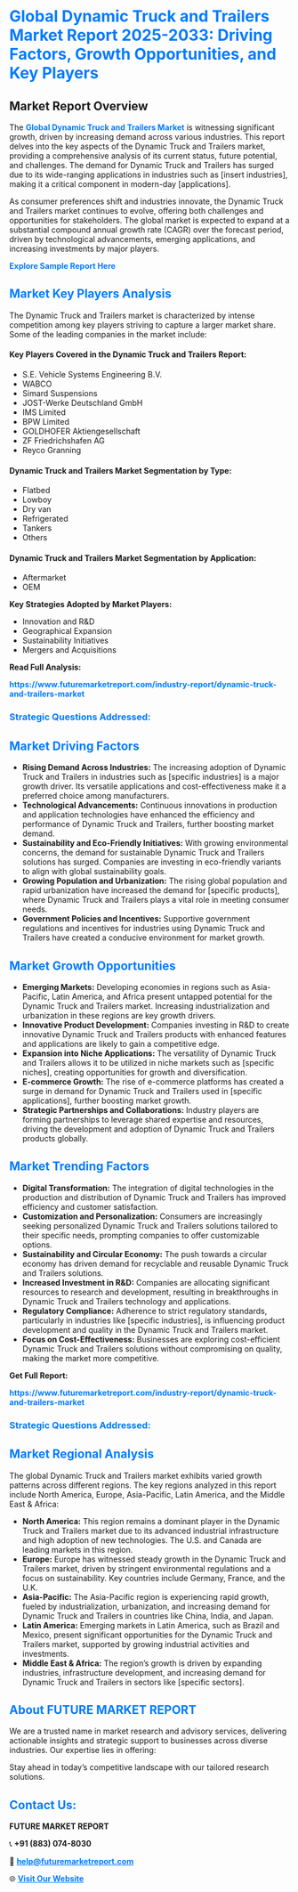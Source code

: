 <h1 style="color: #007BFF;">Global Dynamic Truck and Trailers Market Report 2025-2033: Driving Factors, Growth Opportunities, and Key Players</h1>

<section id="overview">
<h2>Market Report Overview</h2>
<p>The <a href="https://www.futuremarketreport.com/industry-report/dynamic-truck-and-trailers-market" style="color: #007BFF; text-decoration: none;"><strong>Global Dynamic Truck and Trailers Market</strong></a> is witnessing significant growth, driven by increasing demand across various industries. This report delves into the key aspects of the Dynamic Truck and Trailers market, providing a comprehensive analysis of its current status, future potential, and challenges. The demand for Dynamic Truck and Trailers has surged due to its wide-ranging applications in industries such as [insert industries], making it a critical component in modern-day [applications].</p>
<p>As consumer preferences shift and industries innovate, the Dynamic Truck and Trailers market continues to evolve, offering both challenges and opportunities for stakeholders. The global market is expected to expand at a substantial compound annual growth rate (CAGR) over the forecast period, driven by technological advancements, emerging applications, and increasing investments by major players.</p>
</section>

<section id="overview">
<p><a href="https://www.futuremarketreport.com/request-sample/reportId=58523" style="color: #007BFF; text-decoration: none;"><strong>Explore Sample Report Here</strong></a></p>
</section>

<section id="key-players">
<h2 style="color: #007BFF;">Market Key Players Analysis</h2>
<p>The Dynamic Truck and Trailers market is characterized by intense competition among key players striving to capture a larger market share. Some of the leading companies in the market include:</p>
<h4>Key Players Covered in the Dynamic Truck and Trailers Report:</h4>
<ul><li>S.E. Vehicle Systems Engineering B.V.</li><li>WABCO</li><li>Simard Suspensions</li><li>JOST-Werke Deutschland GmbH</li><li>IMS Limited</li><li>BPW Limited</li><li>GOLDHOFER Aktiengesellschaft</li><li>ZF Friedrichshafen AG</li><li>Reyco Granning</li></ul>
<h4>Dynamic Truck and Trailers Market Segmentation by Type:</h4>
<ul><li>Flatbed</li><li>Lowboy</li><li>Dry van</li><li>Refrigerated</li><li>Tankers</li><li>Others</li></ul>

<h4>Dynamic Truck and Trailers Market Segmentation by Application:</h4>
<ul><li>Aftermarket</li><li>OEM</li></ul>
<p><strong>Key Strategies Adopted by Market Players:</strong></p>
<ul>
<li>Innovation and R&D</li>
<li>Geographical Expansion</li>
<li>Sustainability Initiatives</li>
<li>Mergers and Acquisitions</li>
</ul>
</section>

<section>
<p><strong>Read Full Analysis: </strong></p><a href="https://www.futuremarketreport.com/industry-report/dynamic-truck-and-trailers-market" style="color: #007BFF; text-decoration: none;"><strong>https://www.futuremarketreport.com/industry-report/dynamic-truck-and-trailers-market</strong></a>
<h3 style="color: #007BFF;">Strategic Questions Addressed:</h3>
</section>

<section id="driving-factors">
<h2 style="color: #007BFF;">Market Driving Factors</h2>
<ul>
<li><strong>Rising Demand Across Industries:</strong> The increasing adoption of Dynamic Truck and Trailers in industries such as [specific industries] is a major growth driver. Its versatile applications and cost-effectiveness make it a preferred choice among manufacturers.</li>
<li><strong>Technological Advancements:</strong> Continuous innovations in production and application technologies have enhanced the efficiency and performance of Dynamic Truck and Trailers, further boosting market demand.</li>
<li><strong>Sustainability and Eco-Friendly Initiatives:</strong> With growing environmental concerns, the demand for sustainable Dynamic Truck and Trailers solutions has surged. Companies are investing in eco-friendly variants to align with global sustainability goals.</li>
<li><strong>Growing Population and Urbanization:</strong> The rising global population and rapid urbanization have increased the demand for [specific products], where Dynamic Truck and Trailers plays a vital role in meeting consumer needs.</li>
<li><strong>Government Policies and Incentives:</strong> Supportive government regulations and incentives for industries using Dynamic Truck and Trailers have created a conducive environment for market growth.</li>
</ul>
</section>

<section id="growth-opportunities">
<h2 style="color: #007BFF;">Market Growth Opportunities</h2>
<ul>
<li><strong>Emerging Markets:</strong> Developing economies in regions such as Asia-Pacific, Latin America, and Africa present untapped potential for the Dynamic Truck and Trailers market. Increasing industrialization and urbanization in these regions are key growth drivers.</li>
<li><strong>Innovative Product Development:</strong> Companies investing in R&D to create innovative Dynamic Truck and Trailers products with enhanced features and applications are likely to gain a competitive edge.</li>
<li><strong>Expansion into Niche Applications:</strong> The versatility of Dynamic Truck and Trailers allows it to be utilized in niche markets such as [specific niches], creating opportunities for growth and diversification.</li>
<li><strong>E-commerce Growth:</strong> The rise of e-commerce platforms has created a surge in demand for Dynamic Truck and Trailers used in [specific applications], further boosting market growth.</li>
<li><strong>Strategic Partnerships and Collaborations:</strong> Industry players are forming partnerships to leverage shared expertise and resources, driving the development and adoption of Dynamic Truck and Trailers products globally.</li>
</ul>
</section>

<section id="trending-factors">
<h2 style="color: #007BFF;">Market Trending Factors</h2>
<ul>
<li><strong>Digital Transformation:</strong> The integration of digital technologies in the production and distribution of Dynamic Truck and Trailers has improved efficiency and customer satisfaction.</li>
<li><strong>Customization and Personalization:</strong> Consumers are increasingly seeking personalized Dynamic Truck and Trailers solutions tailored to their specific needs, prompting companies to offer customizable options.</li>
<li><strong>Sustainability and Circular Economy:</strong> The push towards a circular economy has driven demand for recyclable and reusable Dynamic Truck and Trailers solutions.</li>
<li><strong>Increased Investment in R&D:</strong> Companies are allocating significant resources to research and development, resulting in breakthroughs in Dynamic Truck and Trailers technology and applications.</li>
<li><strong>Regulatory Compliance:</strong> Adherence to strict regulatory standards, particularly in industries like [specific industries], is influencing product development and quality in the Dynamic Truck and Trailers market.</li>
<li><strong>Focus on Cost-Effectiveness:</strong> Businesses are exploring cost-efficient Dynamic Truck and Trailers solutions without compromising on quality, making the market more competitive.</li>
</ul>
</section>

<section>
<p><strong>Get Full Report: </strong></p><a href="https://www.futuremarketreport.com/industry-report/dynamic-truck-and-trailers-market" style="color: #007BFF; text-decoration: none;"><strong>https://www.futuremarketreport.com/industry-report/dynamic-truck-and-trailers-market</strong></a>
<h3 style="color: #007BFF;">Strategic Questions Addressed:</h3>
</section>


<section id="regional-analysis">
<h2 style="color: #007BFF;">Market Regional Analysis</h2>
<p>The global Dynamic Truck and Trailers market exhibits varied growth patterns across different regions. The key regions analyzed in this report include North America, Europe, Asia-Pacific, Latin America, and the Middle East & Africa:</p>
<ul>
<li><strong>North America:</strong> This region remains a dominant player in the Dynamic Truck and Trailers market due to its advanced industrial infrastructure and high adoption of new technologies. The U.S. and Canada are leading markets in this region.</li>
<li><strong>Europe:</strong> Europe has witnessed steady growth in the Dynamic Truck and Trailers market, driven by stringent environmental regulations and a focus on sustainability. Key countries include Germany, France, and the U.K.</li>
<li><strong>Asia-Pacific:</strong> The Asia-Pacific region is experiencing rapid growth, fueled by industrialization, urbanization, and increasing demand for Dynamic Truck and Trailers in countries like China, India, and Japan.</li>
<li><strong>Latin America:</strong> Emerging markets in Latin America, such as Brazil and Mexico, present significant opportunities for the Dynamic Truck and Trailers market, supported by growing industrial activities and investments.</li>
<li><strong>Middle East & Africa:</strong> The region’s growth is driven by expanding industries, infrastructure development, and increasing demand for Dynamic Truck and Trailers in sectors like [specific sectors].</li>
</ul>
</section>

<footer>
<h2 style="color: #007BFF;">About FUTURE MARKET REPORT</h2>
<p>We are a trusted name in market research and advisory services, delivering actionable insights and strategic support to businesses across diverse industries. Our expertise lies in offering:</p>

<p>Stay ahead in today’s competitive landscape with our tailored research solutions.</p>

<h2 style="color: #007BFF;">Contact Us:</h2>
<p><strong>FUTURE MARKET REPORT</strong></p>
<p>📞 <strong>+91 (883) 074-8030</strong></p>
<p>📧 <strong><a href="mailto:help@futuremarketreport.com" style="color: #007BFF;">help@futuremarketreport.com</a></strong></p>
<p>🌐 <strong><a href="https://www.futuremarketreport.com/" style="color: #007BFF;">Visit Our Website</a></strong></p>
</footer>